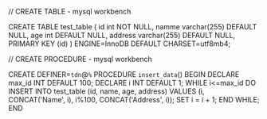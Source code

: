 // CREATE TABLE - mysql workbench

CREATE TABLE test_table (
id int NOT NULL,
namme varchar(255) DEFAULT NULL,
age int DEFAULT NULL,
address varchar(255) DEFAULT NULL,
PRIMARY KEY (id)
) ENGINE=InnoDB DEFAULT CHARSET=utf8mb4;

// CREATE PROCEDURE - mysql workbench

CREATE DEFINER=`tdn`@`%` PROCEDURE `insert_data`()
BEGIN
DECLARE max_id INT DEFAULT 100;
DECLARE i INT DEFAULT 1;
WHILE i<=max_id DO
INSERT INTO test_table (id, name, age, address) VALUES (i, CONCAT('Name', i), i%100, CONCAT('Address', i));
SET i = i + 1;
END WHILE;
END
